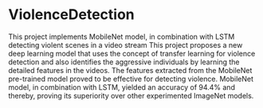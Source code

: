 # ViolenceDetection
This project implements MobileNet model, in combination with LSTM detecting violent scenes in a video stream This project proposes a new deep learning model that uses the concept of transfer learning for violence detection and also identifies the aggressive individuals by learning the detailed features in the videos. The features extracted from the MobileNet pre-trained model proved to be effective for detecting violence. MobileNet model, in combination with LSTM, yielded an accuracy of 94.4% and thereby, proving its superiority over other experimented ImageNet models.
